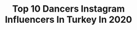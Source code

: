 ---
title: Top 10 Dancers Instagram Influencers In Turkey In 2020
description: >-
  Find top dancers Instagram influencers in Turkey in 2020. Most popular hashtags: #tbt #dance #dancer #istanbul.
platform: Instagram
profiles:
  - username: "turuncuprenses"
    fullname: >-
      Melis Şeremet🧡
    location: "Turkey"
    followers: 52703
    engagement: 165
    commentsToLikes: 0.055957
    avatar: "https://scontent-lhr8-1.cdninstagram.com/v/t51.2885-19/s320x320/80381284_2466039303500176_2874937033611018240_n.jpg?_nc_ht=scontent-lhr8-1.cdninstagram.com&_nc_ohc=guXjd3uD3MsAX-xkInW&oh=2fcef28b6c94bb5f84712d0d6c65c7b0&oe=5EBA6255"
    verified: false
    hashtags: "#styling, #naturephotography, #mother, #kidafashion"
  - username: "nazliakcayy"
    fullname: >-
      Nazlı Akçay / NAX
    location: "Turkey"
    followers: 12050
    engagement: 577
    commentsToLikes: 0.031215
    avatar: "https://scontent-amt2-1.cdninstagram.com/v/t51.2885-19/s320x320/90878091_634717010439378_7324384682521395200_n.jpg?_nc_ht=scontent-amt2-1.cdninstagram.com&_nc_ohc=AKNxELRRCQsAX_8CUhx&oh=b960b3b3ea465cda862a8fb38179283b&oe=5EB2BB18"
    verified: false
    hashtags: "#dans, #whoareyou, #seninruhun, #beyondculture"
  - username: "aysubegumbas"
    fullname: >-
      Aysu Begüm Baş
    location: "Turkey"
    followers: 13971
    engagement: 847
    commentsToLikes: 0.007456
    avatar: "https://scontent-amt2-1.cdninstagram.com/v/t51.2885-19/s320x320/84434525_798220570698004_3832286682703462400_n.jpg?_nc_ht=scontent-amt2-1.cdninstagram.com&_nc_ohc=UnVvKNALCx4AX9Vvc5i&oh=8a8b9df1027450263b093841b81b7167&oe=5EB917C3"
    verified: false
    hashtags: "#tb, #throwback, #aestetic, #reebok"
  - username: "sam_bajelan"
    fullname: >-
      Sami_Percussionist🥁🎶
    location: "Turkey"
    followers: 5354
    engagement: 1143
    commentsToLikes: 0.118346
    avatar: "https://scontent-atl3-1.cdninstagram.com/v/t51.2885-19/s320x320/91005083_257697545254062_7122794452543864832_n.jpg?_nc_ht=scontent-atl3-1.cdninstagram.com&_nc_ohc=8EzfC0PixRgAX-YxG2e&oh=238ef42f5417ae2efbc792560fa80898&oe=5EBA0B31"
    verified: false
    hashtags: "#competition, #istanbul, #oldsong, #drummer"
  - username: "nurayalpaslanofficial"
    fullname: >-
      ✌️NURAY ALPASLAN OFFICIAL
    location: "Turkey"
    followers: 8695
    engagement: 455
    commentsToLikes: 0.024948
    avatar: "https://scontent-lhr8-1.cdninstagram.com/v/t51.2885-19/s320x320/75379828_424660058476476_1991773366779904000_n.jpg?_nc_ht=scontent-lhr8-1.cdninstagram.com&_nc_ohc=iqEegffzkjYAX-frBQT&oh=35d35398088b9bec9fafc934107e3b5d&oe=5EB2FBFE"
    verified: false
    hashtags: "#staytunedformore, #girls, #ultra, #pati"
  - username: "nanuka_stambolishvili"
    fullname: >-
      👸🇬🇪
    location: "Turkey"
    followers: 9929
    engagement: 538
    commentsToLikes: 0.420898
    avatar: "https://scontent-lhr8-1.cdninstagram.com/v/t51.2885-19/s320x320/49933501_2250019715276152_5631738131297337344_n.jpg?_nc_ht=scontent-lhr8-1.cdninstagram.com&_nc_ohc=SPAaozF7su0AX-2Fxve&oh=7c76d58a31e4b254014902e23bbb0841&oe=5EB8E621"
    verified: false
    hashtags: "#makeup, #dress, #style, #dad"
  - username: "selenozturk2day"
    fullname: >-
      Selen & Emre Öztürk 🏠👫
    location: "Turkey"
    followers: 13567
    engagement: 1429
    commentsToLikes: 0.031346
    avatar: "https://scontent-lhr8-1.cdninstagram.com/v/t51.2885-19/s320x320/60741132_607794669695218_4438317013529526272_n.jpg?_nc_ht=scontent-lhr8-1.cdninstagram.com&_nc_ohc=Rnrty3C6jN4AX_9YMOh&oh=526fa4506d2bb4d658846eac90ea0577&oe=5EBCCFCA"
    verified: false
    hashtags: "#tiktokdance, #tiktok, #kinjaz, #daily"
  - username: "momo.site"
    fullname: >-
      TWICE MOMO 모모
    location: "Turkey"
    followers: 7251
    engagement: 2199
    commentsToLikes: 0.006734
    avatar: "https://scontent-ssn1-1.cdninstagram.com/v/t51.2885-19/s320x320/89387985_899029300552195_1401113285092179968_n.jpg?_nc_ht=scontent-ssn1-1.cdninstagram.com&_nc_ohc=1mnQArvLK-EAX_NknlO&oh=fd05d7ac51f47aa47b865e855ed0b05a&oe=5EA02636"
    verified: false
    hashtags: "#twice, #momo"
  - username: "reyhanyildizzz"
    fullname: >-
      Reyhan Yıldız
    location: "Turkey"
    followers: 12105
    engagement: 624
    commentsToLikes: 0.040290
    avatar: "https://scontent-lhr8-1.cdninstagram.com/v/t51.2885-19/s320x320/74480770_2032172930218828_1470815514770014208_n.jpg?_nc_ht=scontent-lhr8-1.cdninstagram.com&_nc_ohc=JlrwxvU_0FgAX9Y2MBh&oh=417755c54ce81dc19e9c9a35aa521908&oe=5EBA473C"
    verified: false
    hashtags: "#nefesalnefesver, #2daydance, #workshop, #umudunuyitirmerey"
  - username: "aydanuysal"
    fullname: >-
      Aydan Uysal
    location: "Turkey"
    followers: 13093
    engagement: 810
    commentsToLikes: 0.046426
    avatar: "https://scontent-lhr8-1.cdninstagram.com/v/t51.2885-19/s320x320/11821945_169883663344077_780909612_a.jpg?_nc_ht=scontent-lhr8-1.cdninstagram.com&_nc_ohc=_pWQvOfdil0AX9vkj3i&oh=8d1a5b56f2002764835919d86ae4cf7c&oe=5EBB16C4"
    verified: false
    hashtags: "#gezgin, #brooklyn, #theredqueen, #redbullbcone"
---
